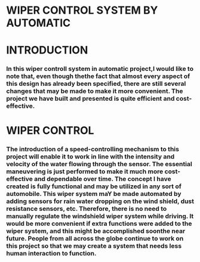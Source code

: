 # WIPER CONTROL SYSTEM BY AUTOMATIC

# INTRODUCTION
### In this  wiper controll system in automatic project,I would like to note that, even though thethe fact that almost every aspect of this design has already been specified, there are still several changes that may be made to make it more convenient. The project we have built and presented is quite efficient and cost-effective.

 # WIPER CONTROL
 ### The introduction of a speed-controlling mechanism to this project will enable it to work in line with the intensity and velocity of the water flowing through the sensor. The essential maneuvering is just performed to make it much more cost-effective and dependable over time. The concept I have created is fully functional and may be utilized in any sort of automobile. This wiper system maY be made automated by adding sensors for rain water dropping on the wind shield, dust resistance sensors, etc. Therefore, there is no need to manually regulate the windshield wiper system while driving. It would be more convenient if extra functions were added to the wiper system, and this might be accomplished soonthe near future. People from all across the globe continue to work on this project so that we may create a system that needs less human interaction to function.
